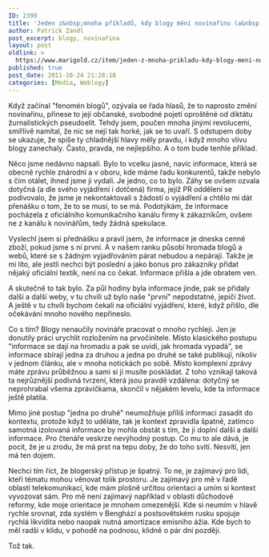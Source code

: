 ```yaml
---
ID: 2399
title: 'Jeden z&nbsp;mnoha příkladů, kdy blogy mění novinařinu (a&nbsp;zrovna ten negativní): průběžné, versus komplexní informování'
author: Patrick Zandl
post_excerpt: blogy, novinařina
layout: post
oldlink: >
  https://www.marigold.cz/item/jeden-z-mnoha-prikladu-kdy-blogy-meni-novinarinu-a-zrovna-ten-negativni-prubezne-versus-komplexni-informovani
published: true
post_date: 2011-10-24 21:28:18
categories: [Média, Weblogy]
---
```

<p>Když začínal "fenomén blogů", ozývala se řada hlasů, že to naprosto změní novinařinu, přinese to její občanské, svobodné pojetí oproštěné od diktátu žurnalistických pseudoelit. Tehdy jsem, poučen mnoha jinými revolucemi, smířlivě namítal, že nic se nejí tak horké, jak se to uvaří. S odstupem doby se ukazuje, že spíše ty chladnější hlavy měly pravdu, i když mnoho vlivu blogy zanechaly. Často, pravda, ne nejlepšího. A o tom bude tenhle příklad.</p>

<p>Něco jsme nedávno napsali. Bylo to vcelku jasné, navíc informace, která se obecně rychle znárodní a v oboru, kde máme řadu konkurentů, takže nebylo s čím otálet, ihned jsme ji vydali. Je jedno, co to bylo. Záhy se ovšem ozvala dotyčná (a dle svého vyjádření i dotčená) firma, jejíž PR oddělení se podivovalo, že jsme je nekontaktovali s žádostí o vyjádření a chtělo mi dát přenášku o tom, že to se musí, to se má. Podotýkám, že informace pocházela z oficiálního komunikačního kanálu firmy k zákazníkům, ovšem ne z kanálu k novinářům, tedy žádná spekulace.</p>

<p>Vyslechl jsem si přednášku a pravil jsem, že informace je dneska cenné zboží, pokud jsme s ní první. A v našem ranku působí hromada blogů a webů, které se s žádným vyjadřováním párat nebudou a nepárají. Takže je mi líto, ale jestli nechci být poslední a jako bonus pro zákazníky přidat nějaký oficiální textík, není na co čekat. Informace přišla a jde obratem ven.</p>
<p>A skutečně to tak bylo. Za půl hodiny byla informace jinde, pak se přidaly další a další weby, v tu chvíli už bylo naše "první" nepodstatné, jepičí život. A ještě v tu chvíli bychom čekali na oficiální vyjádření, které, když přišlo, dle očekávání mnoho nového nepřineslo.</p>
<p>Co s tím? Blogy nenaučily novináře pracovat o mnoho rychleji. Jen je donutily práci urychlit rozložením na prvočinitele. Místo klasického postupu "informace se dají na hromadu a pak se uvidí, jak hromada vypadá", se informace sbírají jedna za druhou a jedna po druhé se také publikují, nikoliv v jednom článku, ale v mnoha notickách po sobě. Místo komplexní zprávy máte zprávu průběžnou a sami si ji musíte poskládat. Z toho vznikají taková ta nejrůznější podivná tvrzení, která jsou pravdě vzdálena: dotyčný se neprohrabal všema zprávičkama, skončil v nějakém levelu, kde ta informace ještě platila.</p>
<p>Mimo jiné postup "jedna po druhé" neumožňuje příliš informaci zasadit do kontextu, protože když to uděláte, tak je kontext zpravidla špatně, zatímco samotná izolovaná informace by mohla obstát s tím, že ji doplní další a další informace. Pro čtenáře veskrze nevýhodný postup. Co mu to ale dává, je pocit, že je u zrodu, že má prst na tepu doby, že do toho svítí. Nesvítí, jen má ten dojem.</p>
<p>Nechci tím říct, že blogerský přístup je špatný. To ne, je zajímavý pro lidi, kteří tématu mohou věnovat tolik prostoru. Je zajímavý pro mě v řadě oblastí telekomunikací, kde mám plošně určitou orientaci a umím si kontext vyvozovat sám. Pro mě není zajímavý například v oblasti důchodové reformy, kde moje orientace je mnohem omezenější. Kde si neumím v hlavě rychle srovnat, zda systém v Benghází a postsovětském rusku spojuje rychlá likvidita nebo naopak nutná amortizace emisního ážia. Kde bych to měl radši v klidu, v pohodě na podnosu, klidně o pár dní později.</p>
<p>Tož tak.</p>
